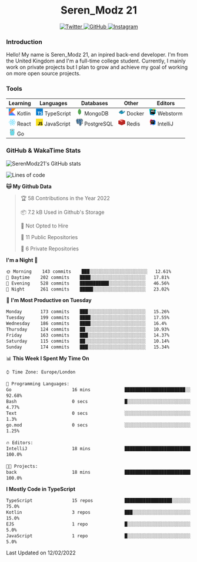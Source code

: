 <div align="center">
  <h1>Seren_Modz 21</h1>
  <a href="https://twitter.com/SerenModz21">
    <img alt="Twitter" src="https://img.shields.io/badge/twitter%20-%231DA1F2.svg?&style=for-the-badge&logo=Twitter&logoColor=white">
  </a>
  <a href="https://github.com/SerenModz21">
    <img alt="GitHub" src="https://img.shields.io/badge/github%20-%23121011.svg?&style=for-the-badge&logo=github&logoColor=white">
  </a>
  <a href="https://www.instagram.com/serenmodz21">
    <img alt="Instagram" src="https://img.shields.io/badge/instagram%20-%23E4405F.svg?&style=for-the-badge&logo=Instagram&logoColor=white">
  </a>
</div>

### Introduction

Hello! My name is Seren_Modz 21, an inpired back-end developer. I'm from the United Kingdom and I'm a full-time college student. Currently, I mainly work on private projects but I plan to grow and achieve my goal of working on more open source projects. 

### Tools

 **Learning**                                        | **Languages**                                               | **Databases**                                               | **Other**                                           | **Editors**                                                  
-----------------------------------------------------|-------------------------------------------------------------|-------------------------------------------------------------|-----------------------------------------------------|--------------------------------------------------------------
 <img width="19px" src="./assets/kotlin.svg"> Kotlin | <img width="19px" src="./assets/typescript.svg"> TypeScript | <img width="19px" src="./assets/mongodb.svg"> MongoDB       | <img width="19px" src="./assets/docker.svg"> Docker | <img width="19px" src="./assets/webstorm.svg"> Webstorm      
 <img width="19px" src="./assets/react.svg"> React   | <img width="19px" src="./assets/javascript.svg"> JavaScript | <img width="19px" src="./assets/postgresql.svg"> PostgreSQL | <img width="19px" src="./assets/redis.svg"> Redis   | <img width="19px" src="./assets/intellij-idea.svg"> IntelliJ
 <img width="19px" src="./assets/go.svg"> Go         |                                                             |                                                             |                                                     |                                                                                                               

### GitHub & WakaTime Stats

![SerenModz21's GitHub stats](https://github-readme-stats.vercel.app/api?username=SerenModz21&show_icons=true&theme=dark)

<!--START_SECTION:waka-->
![Lines of code](https://img.shields.io/badge/From%20Hello%20World%20I%27ve%20Written-40877%20lines%20of%20code-blue)

**🐱 My Github Data** 

> 🏆 58 Contributions in the Year 2022
 > 
> 📦 7.2 kB Used in Github's Storage 
 > 
> 🚫 Not Opted to Hire
 > 
> 📜 11 Public Repositories 
 > 
> 🔑 6 Private Repositories  
 > 
**I'm a Night 🦉** 

```text
🌞 Morning    143 commits    ███░░░░░░░░░░░░░░░░░░░░░░   12.61% 
🌆 Daytime    202 commits    ████░░░░░░░░░░░░░░░░░░░░░   17.81% 
🌃 Evening    528 commits    ███████████░░░░░░░░░░░░░░   46.56% 
🌙 Night      261 commits    █████░░░░░░░░░░░░░░░░░░░░   23.02%

```
📅 **I'm Most Productive on Tuesday** 

```text
Monday       173 commits    ███░░░░░░░░░░░░░░░░░░░░░░   15.26% 
Tuesday      199 commits    ████░░░░░░░░░░░░░░░░░░░░░   17.55% 
Wednesday    186 commits    ████░░░░░░░░░░░░░░░░░░░░░   16.4% 
Thursday     124 commits    ██░░░░░░░░░░░░░░░░░░░░░░░   10.93% 
Friday       163 commits    ███░░░░░░░░░░░░░░░░░░░░░░   14.37% 
Saturday     115 commits    ██░░░░░░░░░░░░░░░░░░░░░░░   10.14% 
Sunday       174 commits    ███░░░░░░░░░░░░░░░░░░░░░░   15.34%

```


📊 **This Week I Spent My Time On** 

```text
⌚︎ Time Zone: Europe/London

💬 Programming Languages: 
Go                       16 mins             ███████████████████████░░   92.68% 
Bash                     0 secs              █░░░░░░░░░░░░░░░░░░░░░░░░   4.77% 
Text                     0 secs              ░░░░░░░░░░░░░░░░░░░░░░░░░   1.3% 
go.mod                   0 secs              ░░░░░░░░░░░░░░░░░░░░░░░░░   1.25%

🔥 Editors: 
IntelliJ                 18 mins             █████████████████████████   100.0%

🐱‍💻 Projects: 
back                     18 mins             █████████████████████████   100.0%

```

**I Mostly Code in TypeScript** 

```text
TypeScript               15 repos            ██████████████████░░░░░░░   75.0% 
Kotlin                   3 repos             ███░░░░░░░░░░░░░░░░░░░░░░   15.0% 
EJS                      1 repo              █░░░░░░░░░░░░░░░░░░░░░░░░   5.0% 
JavaScript               1 repo              █░░░░░░░░░░░░░░░░░░░░░░░░   5.0%

```



 Last Updated on 12/02/2022
<!--END_SECTION:waka-->
